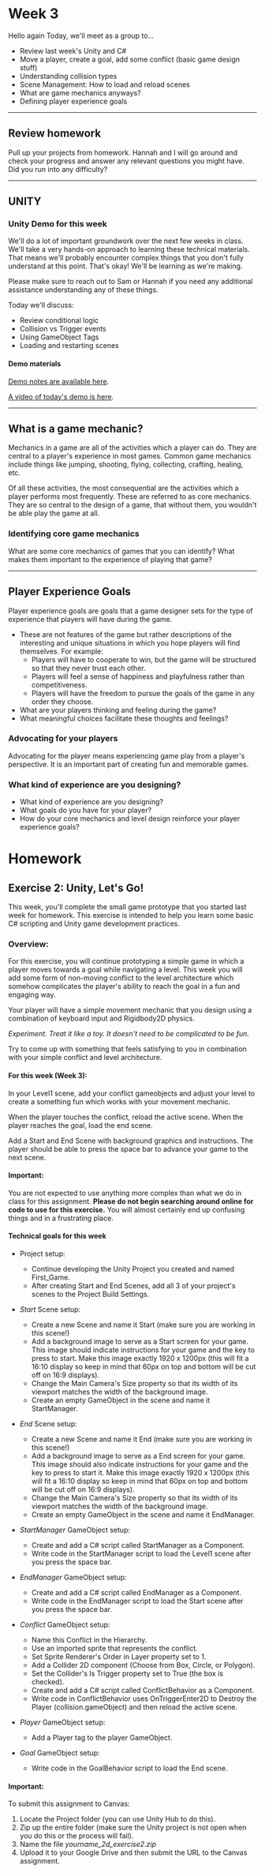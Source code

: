 # Week 3
Hello again Today, we'll meet as a group to...
- Review last week's Unity and C#
- Move a player, create a goal, add some conflict (basic game design stuff)
- Understanding collision types
- Scene Management: How to load and reload scenes
- What are game mechanics anyways?
- Defining player experience goals

---

## Review homework
Pull up your projects from homework. Hannah and I will go around and check your progress and answer any relevant questions you might have. Did you run into any difficulty?

---

## UNITY

### Unity Demo for this week
We'll do a lot of important groundwork over the next few weeks in class. We'll take a very hands-on approach to learning these technical materials. That means we'll probably encounter complex things that you don't fully understand at this point. That's okay! We'll be learning as we're making.

Please make sure to reach out to Sam or Hannah if you need any additional assistance understanding any of these things.

Today we'll discuss:
- Review conditional logic
- Collision vs Trigger events
- Using GameObject Tags
- Loading and restarting scenes

#### Demo materials
[Demo notes are available here](https://docs.google.com/document/d/1Qryjjy8GaO3JUxrt5-1-3oOFQfl-aYhOdhi3S5sL42E/edit?usp=sharing).

[A video of today's demo is here](https://youtu.be/16opogAutzY). 

---

## What is a game mechanic?
Mechanics in a game are all of the activities which a player can do. They are central to a player's experience in most games. Common game mechanics include things like jumping, shooting, flying, collecting, crafting, healing, etc.

Of all these activities, the most consequential are the activities which a player performs most frequently. These are referred to as core mechanics. They are so central to the design of a game, that without them, you wouldn't be able play the game at all.

### Identifying core game mechanics
What are some core mechanics of games that you can identify? What makes them important to the experience of playing that game?

---

## Player Experience Goals
Player experience goals are goals that a game designer sets for the type of experience that players will have during the game.

- These are not features of the game but rather descriptions of the interesting and unique situations in which you hope players will find themselves. For example:
    - Players will have to cooperate to win, but the game will be structured so that they never trust each other.
    - Players will feel a sense of happiness and playfulness rather than competitiveness.
    - Players will have the freedom to pursue the goals of the game in any order they choose.
- What are your players thinking and feeling during the game?
- What meaningful choices facilitate these thoughts and feelings?

### Advocating for your players
Advocating for the player means experiencing game play from a player's perspective. It is an important part of creating fun and memorable games.

### What kind of experience are you designing?
- What kind of experience are you designing? 
- What goals do you have for your player?
- How do your core mechanics and level design reinforce your player experience goals?


# Homework

## Exercise 2: Unity, Let's Go!
This week, you'll complete the small game prototype that you started last week for homework. This exercise is intended to help you learn some basic C# scripting and Unity game development practices.

### Overview:
For this exercise, you will continue prototyping a simple game in which a player moves towards a goal while navigating a level. This week you will add some form of non-moving conflict to the level architecture which somehow complicates the player's ability to reach the goal in a fun and engaging way.

Your player will have a simple movement mechanic that you design using a combination of keyboard input and Rigidbody2D physics. 

_Experiment. Treat it like a toy. It doesn't need to be complicated to be fun._

Try to come up with something that feels satisfying to you in combination with your simple conflict and level architecture.

#### For this week (Week 3):
In your Level1 scene, add your conflict gameobjects and adjust your level to create a something fun which works with your movement mechanic.

When the player touches the conflict, reload the active scene. When the player reaches the goal, load the end scene.

Add a Start and End Scene with background graphics and instructions. The player should be able to press the space bar to advance your game to the next scene.

#### Important:
You are not expected to use anything more complex than what we do in class for this assignment. __Please do not begin searching around online for code to use for this exercise.__ You will almost certainly end up confusing things and in a frustrating place.


#### Technical goals for this week

- Project setup:
    - Continue developing the Unity Project you created and named First_Game.
    - After creating Start and End Scenes, add all 3 of your project's scenes to the Project Build Settings. 

- _Start_ Scene setup:
    - Create a new Scene and name it Start (make sure you are working in this scene!)
    - Add a background image to serve as a Start screen for your game. This image should indicate instructions for your game and the key to press to start. Make this image exactly 1920 x 1200px (this will fit a 16:10 display so keep in mind that 60px on top and bottom will be cut off on 16:9 displays).
    - Change the Main Camera's Size property so that its width of its viewport matches the width of the background image.
    - Create an empty GameObject in the scene and name it StartManager.

- _End_ Scene setup:
    - Create a new Scene and name it End (make sure you are working in this scene!)
    - Add a background image to serve as a End screen for your game. This image should also indicate instructions for your game and the key to press to start it. Make this image exactly 1920 x 1200px (this will fit a 16:10 display so keep in mind that 60px on top and bottom will be cut off on 16:9 displays).
    - Change the Main Camera's Size property so that its width of its viewport matches the width of the background image.
    - Create an empty GameObject in the scene and name it EndManager.

- _StartManager_ GameObject setup:
    - Create and add a C# script called StartManager as a Component.
    - Write code in the StartManager script to load the Level1 scene after you press the space bar.

- _EndManager_ GameObject setup:
    - Create and add a C# script called EndManager as a Component.
    - Write code in the EndManager script to load the Start scene after you press the space bar.

- _Conflict_ GameObject setup:
    - Name this Conflict in the Hierarchy.
    - Use an imported sprite that represents the conflict.
    - Set Sprite Renderer's Order in Layer property set to 1.
    - Add a Collider 2D component (Choose from Box, Circle, or Polygon).
    - Set the Collider's Is Trigger property set to True (the box is checked).
    - Create and add a C# script called ConflictBehavior as a Component.
    - Write code in ConflictBehavior uses OnTriggerEnter2D to Destroy the Player (collision.gameObject) and then reload the active scene.

- _Player_ GameObject setup:
    - Add a Player tag to the player GameObject.

- _Goal_ GameObject setup:
    - Write code in the GoalBehavior script to load the End scene.
    

#### Important:
To submit this assignment to Canvas:

1. Locate the Project folder (you can use Unity Hub to do this).
2. Zip up the entire folder (make sure the  Unity project is not open when you do this or the process will fail).
3. Name the file _yourname_2d_exercise2.zip_
4. Upload it to your Google Drive and then submit the URL to the Canvas assignment.
